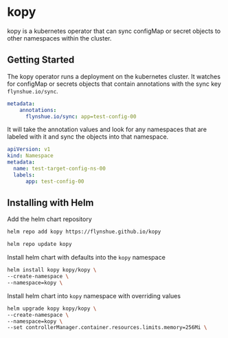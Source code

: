 # kopy

kopy is a kubernetes operator that can sync configMap or secret objects to other namespaces within the cluster.

## Getting Started
The kopy operator runs a deployment on the kubernetes cluster.  It watches for configMap or secrets objects that contain annotations with the sync key `flynshue.io/sync`.

```yaml title="configMap/secret object annotations"
metadata:
    annotations:
      flynshue.io/sync: app=test-config-00
```

It will take the annotation values and look for any namespaces that are labeled with it and sync the objects into that namespace.

```yaml title="namespace with sync label"
apiVersion: v1
kind: Namespace
metadata:
  name: test-target-config-ns-00
  labels:
      app: test-config-00
```

## Installing with Helm
Add the helm chart repository
```bash
helm repo add kopy https://flynshue.github.io/kopy

helm repo update kopy
```

Install helm chart with defaults into the `kopy` namespace
```bash
helm install kopy kopy/kopy \
--create-namespace \
--namespace=kopy \
```

Install helm chart into `kopy` namespace with overriding values
```bash
helm upgrade kopy kopy/kopy \
--create-namespace \
--namespace=kopy \
--set controllerManager.container.resources.limits.memory=256Mi \
```